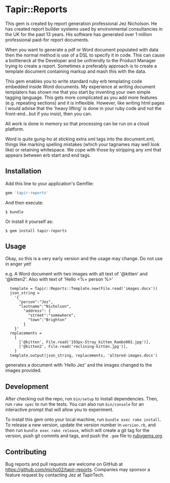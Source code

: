 # Tapir::Reports

This gem is created by report generation professional Jez Nicholson. He has created report builder systems used by environmental consultancies in the UK for the past 13 years. His software has generated over 1 million professional paid-for report documents.

When you want to generate a pdf or Word document populated with data then the normal method is use of a DSL to specify it in code. This can cause a bottleneck at the Developer and be unfriendly to the Product Manager trying to create a report. Sometimes a preferably approach is to create a template document containing markup and mash this with the data.

This gem enables you to write standard ruby erb templating code embedded inside Word documents. My experience at writing document templaters has shown me that you start by inventing your own simple tagging language. This gets more complicated as you add more features (e.g. repeating sections) and it is inflexible. However, like writing html pages I would advise that the 'heavy lifting' is done in your ruby code and not the front-end...but if you insist, then you can.

All work is done in memory so that processing can be run on a cloud platform.

Word is quite gung-ho at sticking extra xml tags into the document.xml, things like marking spelling mistakes (which your tagnames may well look like) or retaining whitespace. We cope with those by stripping any xml that appears between erb start and end tags.

## Installation

Add this line to your application's Gemfile:

```ruby
gem 'tapir-reports'
```

And then execute:

    $ bundle

Or install it yourself as:

    $ gem install tapir-reports

## Usage

Okay, so this is a very early version and the usage may change. Do not use in anger yet!

e.g. A Word document with two images with alt text of '@kitten' and '@kitten2'. Also with text of 'Hello <%= person %>'

```
  template = Tapir::Reports::Template.new(File.read('images.docx'))
  json_string =
    '{
      "person":"Jez",
      "lastname":"Nicholson",
        "address": {
          "street":"somewhere",
          "town":"Brighton"
        }
    }'
  replacements =
    [
      ['@kitten', File.read('193px-Stray_kitten_Rambo001.jpg')],
      ['@kitten2', File.read('reclining-kitten.jpg')],
    ]
  template.output(json_string, replacements, 'altered-images.docx')
```
generates a document with 'Hello Jez' and the images changed to the images provided.

## Development

After checking out the repo, run `bin/setup` to install dependencies. Then, run `rake spec` to run the tests. You can also run `bin/console` for an interactive prompt that will allow you to experiment.

To install this gem onto your local machine, run `bundle exec rake install`. To release a new version, update the version number in `version.rb`, and then run `bundle exec rake release`, which will create a git tag for the version, push git commits and tags, and push the `.gem` file to [rubygems.org](https://rubygems.org).

## Contributing

Bug reports and pull requests are welcome on GitHub at https://github.com/jnicho02/tapir-reports. Companies may sponsor a feature request by contacting Jez at TapirTech.
